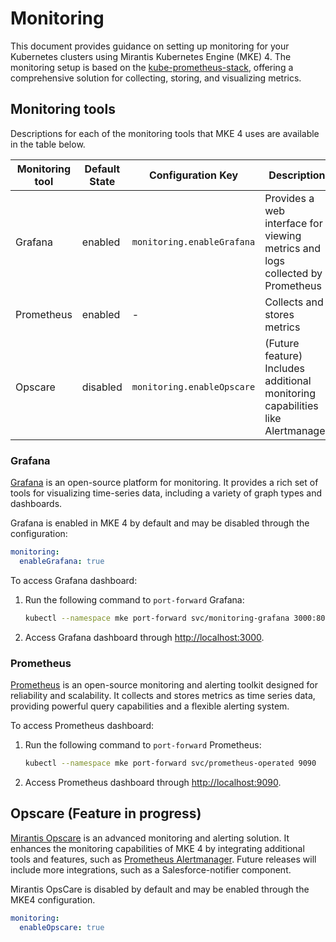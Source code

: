 # Monitoring

This document provides guidance on setting up monitoring for your
Kubernetes clusters using Mirantis Kubernetes Engine (MKE) 4. 
The monitoring setup is based on the [kube-prometheus-stack](https://github.com/prometheus-community/helm-charts/tree/main/charts/kube-prometheus-stack),
offering a comprehensive solution for collecting, storing, and visualizing metrics.

## Monitoring tools

Descriptions for each of the monitoring tools that MKE 4 uses are
available in the table below.

| Monitoring tool    | Default State | Configuration Key          | Description                                                                    |
|------------|---------------|----------------------------|--------------------------------------------------------------------------------|
| Grafana    | enabled       | `monitoring.enableGrafana` | Provides a web interface for viewing metrics and logs collected by Prometheus  |
| Prometheus | enabled       | -                          | Collects and stores metrics                                                    |
| Opscare    | disabled      | `monitoring.enableOpscare` | (Future feature) Includes additional monitoring capabilities like Alertmanager |

### Grafana

[Grafana](https://grafana.com/) is an open-source platform for monitoring.
It provides a rich set of tools for visualizing time-series data,
including a variety of graph types and dashboards.

Grafana is enabled in MKE 4 by default and may be disabled through the configuration:

```yaml
monitoring:
  enableGrafana: true
```

To access Grafana dashboard:

1. Run the following command to `port-forward` Grafana:

    ```bash
    kubectl --namespace mke port-forward svc/monitoring-grafana 3000:80
    ```

2. Access Grafana dashboard through [http://localhost:3000](http://localhost:3000).

### Prometheus

[Prometheus](https://prometheus.io/) is an open-source monitoring and alerting
toolkit designed for reliability and scalability. It collects and stores metrics
as time series data, providing powerful query capabilities and a flexible alerting system.

To access Prometheus dashboard:

1. Run the following command to `port-forward` Prometheus:

    ```bash
    kubectl --namespace mke port-forward svc/prometheus-operated 9090
    ```

2. Access Prometheus dashboard through [http://localhost:9090](http://localhost:9090).

## Opscare (Feature in progress)

[Mirantis Opscare](https://www.mirantis.com/resources/opscare-datasheet/) is
an advanced monitoring and alerting solution. It enhances the monitoring
capabilities of MKE 4 by integrating additional tools and features, such as
[Prometheus Alertmanager](https://prometheus.io/docs/alerting/latest/alertmanager/).
Future releases will include more integrations, such as a Salesforce-notifier component.

Mirantis OpsCare is disabled by default and may be enabled through the MKE4 configuration.

```yaml
monitoring:
  enableOpscare: true
```
